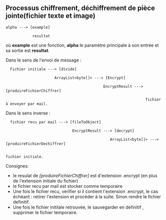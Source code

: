 ## Processus chiffrement, déchiffrement de pièce jointe(fichier texte et image)



    alpha ---> [example]
    
                resultat

où **example** est une fonction, **alpha** le paramètre principale à son entrée et sa sortie est **resultat**.


Dans le sens de l'envoi de message :

      Fichier initiale ---> [divide]

                          ArrayList<byte[]> ---> [Encrypt]
                              
                                                EncryptResult ---> [produireFichierChiffrer]
                                                               
                                                                   fichier à envoyer par mail.
                                                                                                       
                                                                                                   
Dans le sens inverse :

      fichier recu par mail ---> [fileToObject]
                                          
                                  EncryptResult ---> [decrypt]
                                            
                                                   ArrayList<byte[]> ---> [produireFichierDechiffrer]
                                                              
                                                                                fichier initiale.
                                                                                      
Consignes:

* le resulat de *[produireFichierChiffrer]* est d'extension .encrypt (en plus de l'extension initiale du fichier)
* le fichier recu par mail est stocker comme temporaire 
* Une fois le fichier recu, verifier si il contient l'extension .encrypt, le cas échéant : retirer l'extension et procéder à la suite. Sinon rendre le fichier definitif.
* Une fois le fichier initilale retrouvée, le sauvegarder en definitif , supprimer le fichier temporaire.
